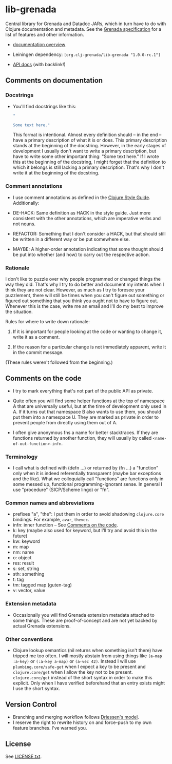 # lib-grenada

Central library for Grenada and Datadoc JARs, which in turn have to do with
Clojure documentation and metadata. See the [Grenada
specification](https://github.com/clj-grenada/grenada-spec) for a list of
features and other information.

 - [documentation overview](doc/overview.md)

 - Leiningen dependency: `[org.clj-grenada/lib-grenada "1.0.0-rc.1"]`

 - [API docs](https://clj-grenada.github.io/lib-grenada/api-docs/index.html)
   (with backlink!)


## Comments on documentation

### Docstrings

 - You'll find docstrings like this:

   ```clojure
   "

   Some text here."
   ```

   This format is intentional. Almost every definition should – in the end –
   have a primary description of what it is or does. This primary description
   stands at the beginning of the docstring. However, in the early stages of
   development I usually don't want to write a primary description, but have to
   write some other important thing: "Some text here." If I wrote this at the
   beginning of the docstring, I might forget that the definition to which it
   belongs is still lacking a primary description. That's why I don't write it
   at the beginning of the docstring.

### Comment annotations

 - I use comment annotations as defined in the [Clojure Style
   Guide](https://github.com/bbatsov/clojure-style-guide#comment-annotations).
   Additionally:

 - DE-HACK: Same definition as HACK in the style guide. Just more consistent
   with the other annotations, which are imperative verbs and not nouns.

 - REFACTOR: Something that I don't consider a HACK, but that should still be
   written in a different way or be put somewhere else.

 - MAYBE: A higher-order annotation indicating that some thought should be put
   into whether (and how) to carry out the respective action.

### Rationale

I don't like to puzzle over why people programmed or changed things the way they
did. That's why I try to do better and document my intents when I think they are
not clear. However, as much as I try to foresee your puzzlement, there will
still be times when you can't figure out something or figured out something that
you think you ought not to have to figure out. Whenever this is the case, write
me an email and I'll do my best to improve the situation.

Rules for where to write down rationale:

 1. If it is important for people looking at the code or wanting to change it,
    write it as a comment.

 2. If the reason for a particular change is not immediately apparent, write it
    in the commit message.

(These rules weren't followed from the beginning.)

## Comments on the code

 - I try to mark everything that's not part of the public API as private.

 - Quite often you will find some helper functions at the top of namespace A
   that are universally useful, but at the time of development only used in A.
   If it turns out that namespace B also wants to use them, you should put them
   into a namespace U. They are marked as private in order to prevent people
   from directly using them out of A.

 - I often give anonymous fns a name for better stacktraces. If they are
   functions returned by another function, they will usually by called
   `<name-of-out-function>-infn`.

### Terminology

 - I call what is defined with (defn …) or returned by (fn …) a
   "function" only when it is indeed referentially transparent (maybe bar
   exceptions and the like). What we colloquially call "functions" are functions
   only in some messed up, functional programming-ignorant sense. In general I
   use "procedure" (SICP/Scheme lingo) or "fn".

### Common names and abbreviations

 - prefixes "a", "the": I put them in order to avoid shadowing `clojure.core`
   bindings. For example, `avar`, `thevec`.
 - infn: inner function – See [Comments on the code](#comments-on-the-code).
 - k: key (maybe also used for keyword, but I'll try and avoid this in the
           future)
 - kw: keyword
 - m: map
 - nm: name
 - o: object
 - res: result
 - s: set, string
 - sth: something
 - t: tag
 - tm: tagged map (guten-tag)
 - v: vector, value

### Extension metadata

 - Occasionally you will find Grenada extension metadata attached to some
   things. These are proof-of-concept and are not yet backed by actual Grenada
   extensions.

### Other conventions

 - Clojure lookup semantics (nil returns when something isn't there) have
   tripped me too often. I will mostly abstain from using things like `(a-map
   :a-key)` or `(:a-key a-map)` or `(a-vec 42)`. Instead I will use
   `plumbing.core/safe-get` when I expect a key to be present and
   `clojure.core/get` when I allow the key not to be present. `clojure.core/get`
   instead of the short syntax in order to make this explicit. Only when I have
   verified beforehand that an entry exists might I use the short syntax.

## Version Control

 - Branching and merging workflow follows [Driessen's
   model](http://nvie.com/posts/a-successful-git-branching-model/).
 - I reserve the right to rewrite history on and force-push to my own feature
   branches. I've warned you.

## License

See [LICENSE.txt](LICENSE.txt).
